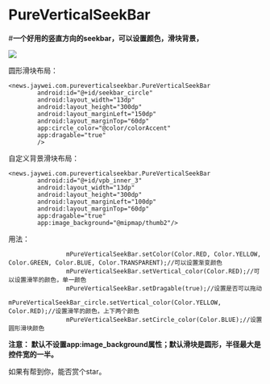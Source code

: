 # PureVerticalSeekBar

#**一个好用的竖直方向的seekbar，可以设置颜色，滑块背景，**

![](https://github.com/lexluthors/VerticalSeekbar/blob/master/app/testdemo2.gif)


   圆形滑块布局：

    <news.jaywei.com.pureverticalseekbar.PureVerticalSeekBar
            android:id="@+id/seekbar_circle"
            android:layout_width="13dp"
            android:layout_height="300dp"
            android:layout_marginLeft="150dp"
            android:layout_marginTop="60dp"
            app:circle_color="@color/colorAccent"
            app:dragable="true"
            />

自定义背景滑块布局：

    <news.jaywei.com.pureverticalseekbar.PureVerticalSeekBar
            android:id="@+id/vpb_inner_3"
            android:layout_width="13dp"
            android:layout_height="300dp"
            android:layout_marginLeft="100dp"
            android:layout_marginTop="60dp"
            app:dragable="true"
            app:image_background="@mipmap/thumb2"/>


用法：

                    mPureVerticalSeekBar.setColor(Color.RED, Color.YELLOW, Color.GREEN, Color.BLUE, Color.TRANSPARENT);//可以设置渐变颜色
    				mPureVerticalSeekBar.setVertical_color(Color.RED);//可以设置滑竿的颜色，单一颜色
    				mPureVerticalSeekBar.setDragable(true);//设置是否可以拖动
    				mPureVerticalSeekBar_circle.setVertical_color(Color.YELLOW, Color.RED);//设置滑竿的颜色，上下两个颜色
    				mPureVerticalSeekBar.setCircle_color(Color.BLUE);//设置圆形滑块颜色

**注意：
默认不设置app:image_background属性；默认滑块是圆形，半径最大是控件宽的一半。**


如果有帮到你，能否赏个star。